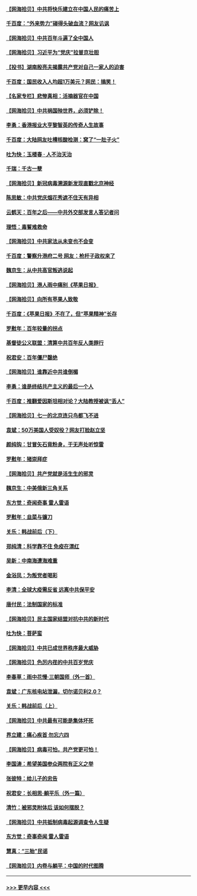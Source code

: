 #### [【网海拾贝】中共将快乐建立在中国人民的痛苦上](../pages/nsc993/n13064939.md?t=07041151) 
#### [千百度：“外来势力”碰得头破血流？网友讥讽](../pages/nsc993/n13064878.md?t=07041151) 
#### [【网海拾贝】中共百年斗遍了全中国人](../pages/nsc993/n13060020.md?t=07041151) 
#### [【网海拾贝】习近平为“党庆”拉普京壮胆](../pages/nsc993/n13057781.md?t=07041151) 
#### [【投书】湖南殷亮夫揭露共产党对自己一家人的迫害](../pages/nsc993/n13057744.md?t=07041151) 
#### [千百度：国民收入人均超1万美元？网民：搞笑！](../pages/nsc993/n13057692.md?t=07041151) 
#### [【名家专栏】悲惨真相：活摘器官在中国](../pages/nsc993/n13056611.md?t=07041151) 
#### [【网海拾贝】中共祸国殃世界，必须铲除！](../pages/nsc993/n13056011.md?t=07041151) 
#### [李勇：香港报业大亨黎智英的传奇人生故事](../pages/nsc993/n13055258.md?t=07041151) 
#### [千百度：大陆网友吐槽核酸检测：窝了“一肚子火”](../pages/nsc993/n13055194.md?t=07041151) 
#### [吐为快：玉楼春 · 人不治天治](../pages/nsc993/n13054028.md?t=07041151) 
#### [千瑞：千古一孽](../pages/nsc993/n13054016.md?t=07041151) 
#### [【网海拾贝】新冠病毒溯源新发现直戳北京神经](../pages/nsc993/n13052425.md?t=07041151) 
#### [陈思敏：中共党庆烟花秀遮不住天有异相](../pages/nsc993/n13052020.md?t=07041151) 
#### [云鹤天：百年之后——中共外交部发言人答记者问](../pages/nsc993/n13051604.md?t=07041151) 
#### [理悟：毒誓难救命](../pages/nsc993/n13051601.md?t=07041151) 
#### [【网海拾贝】中共家法从未变也不会变](../pages/nsc993/n13050366.md?t=07041151) 
#### [千百度：警察升港府二号 网友：枪杆子政权来了](../pages/nsc993/n13050261.md?t=07041151) 
#### [魏京生：从中共高官叛逃说起](../pages/nsc993/n13048997.md?t=07041151) 
#### [【网海拾贝】港人雨中痛别《苹果日报》](../pages/nsc993/n13048941.md?t=07041151) 
#### [【网海拾贝】向所有苹果人致敬](../pages/nsc993/n13046795.md?t=07041151) 
#### [千百度：《苹果日报》不在了，但“苹果精神”长存](../pages/nsc993/n13046703.md?t=07041151) 
#### [罗慰年：百年较量的拐点](../pages/nsc993/n13046542.md?t=07041151) 
#### [基督徒公义联盟：清算中共百年反人类罪行](../pages/nsc993/n13046499.md?t=07041151) 
#### [祝君安：百年僵尸罄绝](../pages/nsc993/n13045595.md?t=07041151) 
#### [【网海拾贝】谁靠近中共谁倒楣](../pages/nsc993/n13044667.md?t=07041151) 
#### [李勇：谁是终结共产主义的最后一个人](../pages/nsc993/n13044397.md?t=07041151) 
#### [千百度：推翻爱因斯坦相对论？大陆教授被讽“丢人”](../pages/nsc993/n13043908.md?t=07041151) 
#### [【网海拾贝】七一的北京连只鸟都飞不进](../pages/nsc993/n13041377.md?t=07041151) 
#### [袁斌：50万美国人受奴役？网友打脸赵立坚](../pages/nsc993/n13041330.md?t=07041151) 
#### [颜纯钩：甘冒矢石竟粉身，于无声处听惊雷](../pages/nsc993/n13041140.md?t=07041151) 
#### [罗慰年：猪崇拜症](../pages/nsc993/n13041071.md?t=07041151) 
#### [【网海拾贝】共产党就是活生生的邪灵](../pages/nsc993/n13036627.md?t=07041151) 
#### [魏京生：中美俄新三角关系](../pages/nsc993/n13035986.md?t=07041151) 
#### [东方觉：奇闻奇事 雷人雷语](../pages/nsc993/n13035878.md?t=07041151) 
#### [罗慰年：韭菜与镰刀](../pages/nsc993/n13034374.md?t=07041151) 
#### [关乐：韩战前后（下）](../pages/nsc993/n13034113.md?t=07041151) 
#### [郑纯清：科学靠不住 免疫在漂红](../pages/nsc993/n13034093.md?t=07041151) 
#### [吴新：中南海遭海难重](../pages/nsc993/n13034084.md?t=07041151) 
#### [金浴凤：为叛党者喝彩](../pages/nsc993/n13034058.md?t=07041151) 
#### [李清：全球大疫需反省 远离中共保平安](../pages/nsc993/n13033784.md?t=07041151) 
#### [唐付民：法制国家的标准](../pages/nsc993/n13032944.md?t=07041151) 
#### [【网海拾贝】民主国家结盟对抗中共的新时代](../pages/nsc993/n13031717.md?t=07041151) 
#### [吐为快：菩萨蛮](../pages/nsc993/n13030033.md?t=07041151) 
#### [【网海拾贝】中共已成世界秩序最大威胁](../pages/nsc993/n13028138.md?t=07041151) 
#### [【网海拾贝】色厉内荏的中共百岁党庆](../pages/nsc993/n13025582.md?t=07041151) 
#### [李春草：雨中花慢‧三朝国师（外一首）](../pages/nsc993/n13025567.md?t=07041151) 
#### [袁斌：广东核电站泄漏，切尔诺贝利2.0？](../pages/nsc993/n13025475.md?t=07041151) 
#### [关乐：韩战前后（上）](../pages/nsc993/n13025387.md?t=07041151) 
#### [【网海拾贝】中共最有可能是集体坏死](../pages/nsc993/n13023101.md?t=07041151) 
#### [界立建：痛心疾首 勿忘六四](../pages/nsc993/n13022339.md?t=07041151) 
#### [【网海拾贝】病毒可怕，共产党更可怕！](../pages/nsc993/n13020728.md?t=07041151) 
#### [李国涛：希望美国参众两院有正义之举](../pages/nsc993/n13020674.md?t=07041151) 
#### [张彼特：给儿子的忠告](../pages/nsc993/n13018934.md?t=07041151) 
#### [祝君安：长相思‧躺平乐（外一篇）](../pages/nsc993/n13018923.md?t=07041151) 
#### [清竹：被邪灵附体后 该如何摆脱？](../pages/nsc993/n13018877.md?t=07041151) 
#### [【网海拾贝】中共抵制病毒起源调查令人生疑](../pages/nsc993/n13017785.md?t=07041151) 
#### [东方觉：奇事奇闻 雷人雷语](../pages/nsc993/n13017577.md?t=07041151) 
#### [慧真：“三胎”民谣](../pages/nsc993/n13017394.md?t=07041151) 
#### [【网海拾贝】内卷与躺平：中国的时代图腾](../pages/nsc993/n13016128.md?t=07041151) 

----
#### [ >>> 更早内容 <<< ](../indexes/nsc993-earlier.md)
